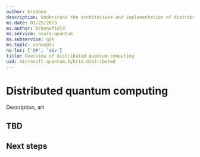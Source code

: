 ```yaml
---
author: bradben
description: Understand the architecture and implementation of distributed quantum computing.
ms.date: 01/25/2023
ms.author: brbenefield
ms.service: azure-quantum
ms.subservice: qdk
ms.topic: concepts
no-loc: ['Q#', '$$v']
title: Overview of distributed quantum computing
uid: microsoft.quantum.hybrid.distributed
---
```


# Distributed quantum computing

Description, art

## TBD

## Next steps



